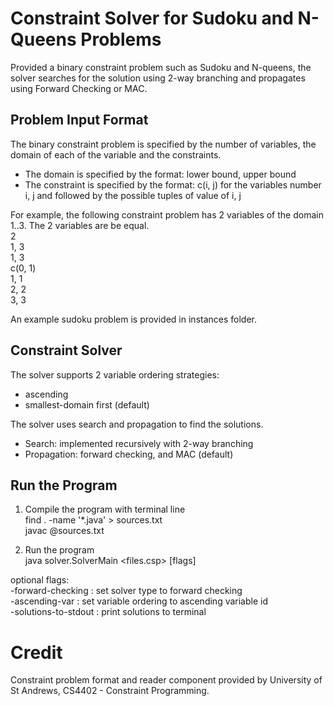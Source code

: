 # Constraint Solver for Sudoku and N-Queens Problems
Provided a binary constraint problem such as Sudoku and N-queens, the solver searches for the solution using 2-way branching and propagates using Forward Checking or MAC.


## Problem Input Format
The binary constraint problem is specified by the number of variables, the domain of each of the variable and the constraints. 
- The domain is specified by the format: lower bound, upper bound
- The constraint is specified by the format: c(i, j) for the variables number i, j and followed by the possible tuples of value of i, j

For example, the following constraint problem has 2 variables of the domain 1..3. The 2 variables are be equal.\
2\
1, 3\
1, 3\
c(0, 1)\
1, 1\
2, 2\
3, 3

An example sudoku problem is provided in instances folder.

## Constraint Solver
The solver supports 2 variable ordering strategies: 
- ascending
- smallest-domain first (default)

The solver uses search and propagation to find the solutions.
- Search: implemented recursively with 2-way branching
- Propagation: forward checking, and MAC (default)
    
## Run the Program
1. Compile the program with terminal line\
find . -name '*.java' > sources.txt\
javac @sources.txt

2. Run the program\
java solver.SolverMain <files.csp> [flags]
    
optional flags:\
    -forward-checking : set solver type to forward checking\
    -ascending-var : set variable ordering to ascending variable id\
    -solutions-to-stdout : print solutions to terminal
    
    
# Credit
Constraint problem format and reader component provided by University of St Andrews, CS4402 - Constraint Programming.
